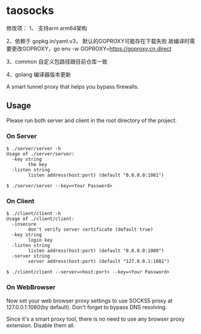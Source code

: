 # taosocks
修改项：
1、 支持arm arm64架构

2、依赖于 gopkg.in/yaml.v3， 默认的GOPROXY可能存在下载失败
故编译时需要更改GOPROXY，go env -w GOPROXY=https://goproxy.cn,direct

3、common 自定义包路径跟目前仓库一致

4、golang 编译器版本更新


A smart tunnel proxy that helps you bypass firewalls.

## Usage

Please run both server and client in the root directory of the project.

### On Server

```none
$ ./server/server -h
Usage of ./server/server:
  -key string
        the key
  -listen string
        listen address(host:port) (default "0.0.0.0:1081")
```

```
$ ./server/server --key=<Your Password>
```

### On Client

```none
$ ./client/client -h
Usage of ./client/client:
  -insecure
        don't verify server certificate (default true)
  -key string
        login key
  -listen string
        listen address(host:port) (default "0.0.0.0:1080")
  -server string
        server address(host:port) (default "127.0.0.1:1081")
```

```none
$ ./client/client --server=<host:port> --key=<Your Password>
```

### On WebBrowser

Now set your web browser proxy settings to use SOCKS5 proxy at 127.0.0.1:1080(by default). Don't forget to bypass DNS resolving.

Since it's a smart proxy tool, there is no need to use any browser proxy extension. Disable them all.
